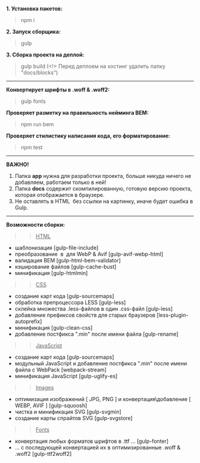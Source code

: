 **1. Установка пакетов:**
> npm i

**2. Запуск сборщика:**
> gulp

**3. Сборка проекта на деплой:**
> gulp build (<!> Перед деплоем на хостинг удалить папку "docs/blocks")
---

**Конвертирует шрифты в .woff & .woff2:** 
> gulp fonts

**Проверяет разметку на правильность нейминга BEM:** 
> npm run bem

**Проверяет стилистику написания кода, его форматирование:** 
> npm test

---
**ВАЖНО!**  
1. Папка **app** нужна для разработки проекта, больше никуда ничего не добавляем, работаем только в ней!  
2. Папка **docs** содержит скомпилированную, готовую версию проекта, которая отображается в браузере.
3. Не оставлять в HTML <img> без ссылки на картинку, иначе будет ошибка в Gulp.

---
**Возможности сборки:**
>> <u>HTML</u>
* шаблонизация [gulp-file-include]
* преобразование <img> в <picture><source><img></picture> для WebP & Avif [gulp-avif-webp-html]
* валидация BEM [gulp-html-bem-validator]
* кэширование файлов [gulp-cache-bust]
* минификация [gulp-htmlmin]

>> <u>CSS</u>
* создание карт кода [gulp-sourcemaps]
* обработка препроцессора LESS [gulp-less]
* склейка множества .less-файлов в один .css-файл [gulp-less]
* добавление префиксов свойств для старых браузеров [less-plugin-autoprefix]
* минификация [gulp-clean-css]
* добавление постфикса ".min" после имени файла [gulp-rename]

>> <u>JavaScript</u>
* создание карт кода [gulp-sourcemaps]
* модульный JavaScript и добавление постфикса ".min" после имени файла с WebPack [webpack-stream]
* минификация JavaScript [gulp-uglify-es]

>> <u>Images</u>
* оптимизация изображений [ JPG, PNG ] и конвертация\добавление [ WEBP, AVIF ] [gulp-squoosh]
* чистка и минификация SVG [gulp-svgmin]
* создание карты спрайтов SVG [gulp-svgstore]

>> <u>Fonts</u>
* конвертация любых форматов шрифтов в .ttf … [gulp-fonter]
* … с последующей конвертацией их в оптимизированные .woff & .woff2 [gulp-ttf2woff2]